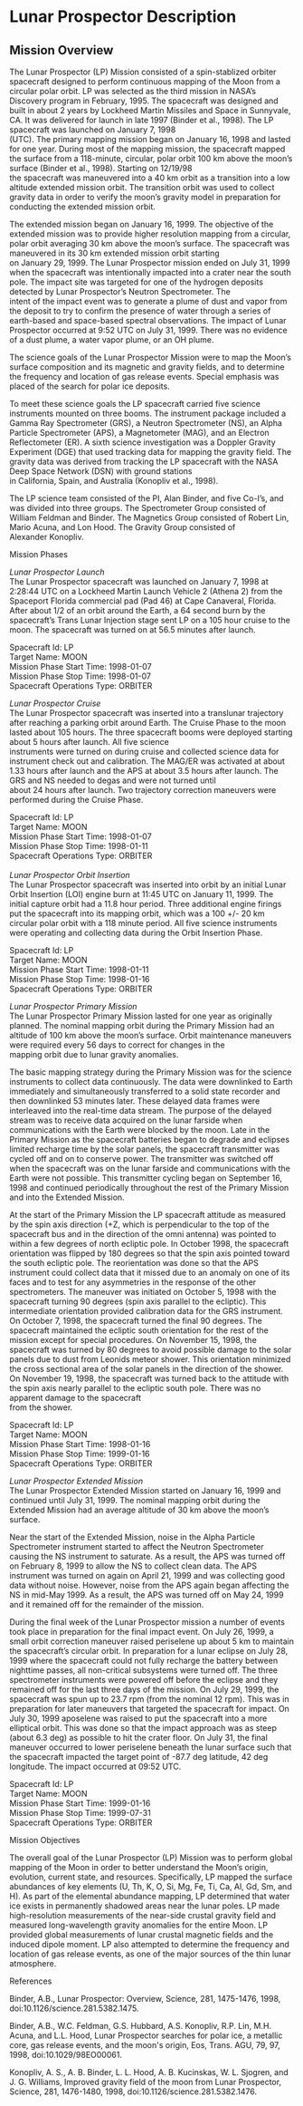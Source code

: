 # Lunar Prospector Description

## Mission Overview

<span class="mark">The Lunar Prospector (LP) Mission consisted of a
spin-stablized orbiter spacecraft designed to perform continuous mapping
of the Moon from a circular polar orbit. LP was selected as the third
mission in NASA’s Discovery program in February, 1995. The spacecraft
was designed and built in about 2 years by Lockheed Martin Missiles and
Space in Sunnyvale, CA. It was delivered for launch in late 1997 (Binder
et al., 1998). The LP spacecraft was launched on January 7, 1998  
(UTC). The primary mapping mission began on January 16, 1998 and lasted
for one year. During most of the mapping mission, the spacecraft mapped
the surface from a 118-minute, circular, polar orbit 100 km above the
moon’s surface (Binder et al., 1998). Starting on 12/19/98  
the spacecraft was maneuvered into a 40 km orbit as a transition into a
low altitude extended mission orbit. The transition orbit was used to
collect gravity data in order to verify the moon’s gravity model in
preparation for conducting the extended mission orbit.</span>

<span class="mark">The extended mission began on January 16, 1999. The
objective of the extended mission was to provide higher resolution
mapping from a circular, polar orbit averaging 30 km above the moon’s
surface. The spacecraft was maneuvered in its 30 km extended mission
orbit starting  
on January 29, 1999. The Lunar Prospector mission ended on July 31, 1999
when the spacecraft was intentionally impacted into a crater near the
south pole. The impact site was targeted for one of the hydrogen
deposits detected by Lunar Prospector’s Neutron Spectrometer. The  
intent of the impact event was to generate a plume of dust and vapor
from the deposit to try to confirm the presence of water through a
series of earth-based and space-based spectral observations. The impact
of Lunar Prospector occurred at 9:52 UTC on July 31, 1999. There was no
evidence of a dust plume, a water vapor plume, or an OH plume.</span>

<span class="mark">The science goals of the Lunar Prospector Mission
were to map the Moon’s surface composition and its magnetic and gravity
fields, and to determine the frequency and location of gas release
events. Special emphasis was placed of the search for polar ice
deposits.</span>

<span class="mark">To meet these science goals the LP spacecraft carried
five science instruments mounted on three booms. The instrument package
included a Gamma Ray Spectrometer (GRS), a Neutron Spectrometer (NS), an
Alpha Particle Spectrometer (APS), a Magnetometer (MAG), and an Electron
Reflectometer (ER). A sixth science investigation was a Doppler Gravity
Experiment (DGE) that used tracking data for mapping the gravity field.
The gravity data was derived from tracking the LP spacecraft with the
NASA Deep Space Network (DSN) with ground stations  
in California, Spain, and Australia (Konopliv et al., 1998).</span>

<span class="mark">The LP science team consisted of the PI, Alan Binder,
and five Co-I’s, and was divided into three groups. The Spectrometer
Group consisted of William Feldman and Binder. The Magnetics Group
consisted of Robert Lin, Mario Acuna, and Lon Hood. The Gravity Group
consisted of  
Alexander Konopliv.  
  
Mission Phases</span>

*Lunar Prospector Launch*<span class="mark">  
The Lunar Prospector spacecraft was launched on January 7, 1998 at
2:28:44 UTC on a Lockheed Martin Launch Vehicle 2 (Athena 2) from the
Spaceport Florida commercial pad (Pad 46) at Cape Canaveral, Florida.
After about 1/2 of an orbit around the Earth, a 64 second burn by the
spacecraft’s Trans Lunar Injection stage sent LP on a 105 hour cruise to
the moon. The spacecraft was turned on at 56.5 minutes after launch.  
  
Spacecraft Id: LP  
Target Name: MOON  
Mission Phase Start Time: 1998-01-07  
Mission Phase Stop Time: 1998-01-07  
Spacecraft Operations Type: ORBITER  
  
</span>*Lunar Prospector Cruise*<span class="mark">  
The Lunar Prospector spacecraft was inserted into a translunar
trajectory after reaching a parking orbit around Earth. The Cruise Phase
to the moon lasted about 105 hours. The three spacecraft booms were
deployed starting about 5 hours after launch. All five science  
instruments were turned on during cruise and collected science data for
instrument check out and calibration. The MAG/ER was activated at about
1.33 hours after launch and the APS at about 3.5 hours after launch. The
GRS and NS needed to degas and were not turned until  
about 24 hours after launch. Two trajectory correction maneuvers were
performed during the Cruise Phase.  
  
Spacecraft Id: LP  
Target Name: MOON  
Mission Phase Start Time: 1998-01-07  
Mission Phase Stop Time: 1998-01-11  
Spacecraft Operations Type: ORBITER  
</span>  
*Lunar Prospector Orbit Insertion*<span class="mark">  
The Lunar Prospector spacecraft was inserted into orbit by an initial
Lunar Orbit Insertion (LOI) engine burn at 11:45 UTC on January 11,
1999. The initial capture orbit had a 11.8 hour period. Three additional
engine firings put the spacecraft into its mapping orbit, which was a
100 +/- 20 km circular polar orbit with a 118 minute period. All five
science instruments were operating and collecting data during the Orbit
Insertion Phase.  
  
Spacecraft Id: LP  
Target Name: MOON  
Mission Phase Start Time: 1998-01-11  
Mission Phase Stop Time: 1998-01-16  
Spacecraft Operations Type: ORBITER  
  
</span>*Lunar Prospector Primary Mission*<span class="mark">  
The Lunar Prospector Primary Mission lasted for one year as originally
planned. The nominal mapping orbit during the Primary Mission had an
altitude of 100 km above the moon’s surface. Orbit maintenance maneuvers
were required every 56 days to correct for changes in the  
mapping orbit due to lunar gravity anomalies.</span>

<span class="mark">The basic mapping strategy during the Primary Mission
was for the science instruments to collect data continuously. The data
were downlinked to Earth immediately and simultaneously transferred to a
solid state recorder and then downlinked 53 minutes later. These delayed
data frames were interleaved into the real-time data stream. The purpose
of the delayed stream was to receive data acquired on the lunar farside
when communications with the Earth were blocked by the moon. Late in the
Primary Mission as the spacecraft batteries began to degrade and
eclipses limited recharge time by the solar panels, the spacecraft
transmitter was cycled off and on to conserve power. The transmitter was
switched off when the spacecraft was on the lunar farside and
communications with the Earth were not possible. This transmitter
cycling began on September 16, 1998 and continued periodically
throughout the rest of the Primary Mission and into the Extended
Mission.</span>

<span class="mark">At the start of the Primary Mission the LP spacecraft
attitude as measured by the spin axis direction (+Z, which is
perpendicular to the top of the spacecraft bus and in the direction of
the omni antenna) was pointed to within a few degrees of north ecliptic
pole. In October 1998, the spacecraft orientation was flipped by 180
degrees so that the spin axis pointed toward the south ecliptic pole.
The reorientation was done so that the APS instrument could collect data
that it missed due to an anomaly on one of its faces and to test for any
asymmetries in the response of the other spectrometers. The maneuver was
initiated on October 5, 1998 with the spacecraft turning 90 degrees
(spin axis parallel to the ecliptic). This intermediate orientation
provided calibration data for the GRS instrument. On October 7, 1998,
the spacecraft turned the final 90 degrees. The spacecraft maintained
the ecliptic south orientation for the rest of the mission except for
special procedures. On November 15, 1998, the spacecraft was turned by
80 degrees to avoid possible damage to the solar panels due to dust from
Leonids meteor shower. This orientation minimized the cross sectional
area of the solar panels in the direction of the shower. On November 19,
1998, the spacecraft was turned back to the attitude with the spin axis
nearly parallel to the ecliptic south pole. There was no apparent damage
to the spacecraft  
from the shower.  
  
Spacecraft Id: LP  
Target Name: MOON  
Mission Phase Start Time: 1998-01-16  
Mission Phase Stop Time: 1999-01-16  
Spacecraft Operations Type: ORBITER  
  
</span>*Lunar Prospector Extended Mission*<span class="mark">  
The Lunar Prospector Extended Mission started on January 16, 1999 and
continued until July 31, 1999. The nominal mapping orbit during the
Extended Mission had an average altitude of 30 km above the moon’s
surface.</span>

<span class="mark">Near the start of the Extended Mission, noise in the
Alpha Particle Spectrometer instrument started to affect the Neutron
Spectrometer causing the NS instrument to saturate. As a result, the APS
was turned off on February 8, 1999 to allow the NS to collect clean
data. The APS instrument was turned on again on April 21, 1999 and was
collecting good data without noise. However, noise from the APS again
began affecting the NS in mid-May 1999. As a result, the APS was turned
off on May 24, 1999 and it remained off for the remainder of the
mission.</span>

<span class="mark">During the final week of the Lunar Prospector mission
a number of events took place in preparation for the final impact event.
On July 26, 1999, a small orbit correction maneuver raised periselene up
about 5 km to maintain the spacecraft’s circular orbit. In preparation
for a lunar eclipse on July 28, 1999 where the spacecraft could not
fully recharge the battery between nighttime passes, all non-critical
subsystems were turned off. The three spectrometer instruments were
powered off before the eclipse and they remained off for the last three
days of the mission. On July 29, 1999, the spacecraft was spun up to
23.7 rpm (from the nominal 12 rpm). This was in preparation for later
maneuvers that targeted the spacecraft for impact. On July 30, 1999
aposelene was raised to put the spacecraft into a more elliptical orbit.
This was done so that the impact approach was as steep (about 6.3 deg)
as possible to hit the crater floor. On July 31, the final maneuver
occurred to lower periselene beneath the lunar surface such that the
spacecraft impacted the target point of -87.7 deg latitude, 42 deg
longitude. The impact occurred at 09:52 UTC.  
  
Spacecraft Id: LP  
Target Name: MOON  
Mission Phase Start Time: 1999-01-16  
Mission Phase Stop Time: 1999-07-31  
Spacecraft Operations Type: ORBITER  
  
Mission</span> Objectives

The overall goal of the Lunar Prospector (LP) Mission was to perform
global mapping of the Moon in order to better understand the Moon’s
origin, evolution, current state, and resources. Specifically, LP mapped
the surface abundances of key elements (U, Th, K, O, Si, Mg, Fe, Ti, Ca,
Al, Gd, Sm, and H). As part of the elemental abundance mapping, LP
determined that water ice exists in permanently shadowed areas near the
lunar poles. LP made high-resolution measurements of the near-side
crustal gravity field and measured long-wavelength gravity anomalies for
the entire Moon. LP provided global measurements of lunar crustal
magnetic fields and the induced dipole moment. LP also attempted to
determine the frequency and location of gas release events, as one of
the major sources of the thin lunar atmosphere.  
  
References

Binder, A.B., Lunar Prospector: Overview, Science, 281, 1475-1476, 1998,
doi:10.1126/science.281.5382.1475.  
  
Binder, A.B., W.C. Feldman, G.S. Hubbard, A.S. Konopliv, R.P. Lin, M.H.
Acuna, and L.L. Hood, Lunar Prospector searches for polar ice, a
metallic core, gas release events, and the moon's origin, Eos, Trans.
AGU, 79, 97, 1998, doi:10.1029/98EO00061.  
  
Konopliv, A. S., A. B. Binder, L. L. Hood, A. B. Kucinskas, W. L.
Sjogren, and J. G. Williams, Improved gravity field of the moon from
Lunar Prospector, Science, 281, 1476-1480, 1998,
doi:10.1126/science.281.5382.1476.
